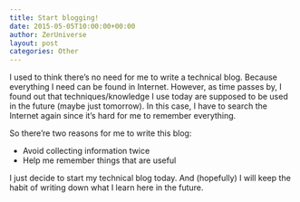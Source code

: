 ```yaml
---
title: Start blogging!
date: 2015-05-05T10:00:00+00:00
author: ZerUniverse
layout: post
categories: Other
---
```


I used to think there’s no need for me to write a technical blog. Because everything I need can be found in Internet. However, as time passes by, I found out that techniques/knowledge I use today are supposed to be used in the future (maybe just tomorrow). In this case, I have to search the Internet again since it’s hard for me to remember everything<!--more-->.

So there’re two reasons for me to write this blog:

+ Avoid collecting information twice
+ Help me remember things that are useful

I just decide to start my technical blog today. And (hopefully) I will keep the habit of writing down what I learn here in the future.
